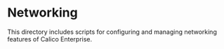# Networking

This directory includes scripts for configuring and managing networking features of Calico Enterprise.
